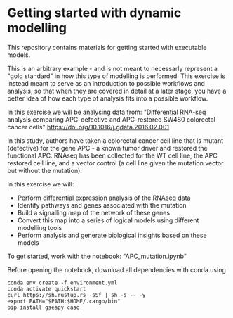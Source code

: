 # Getting started with dynamic modelling

This repository contains materials for getting started with executable models.

This is an arbitrary example - and is not meant to necessarly represent a "gold standard" in how this type of modelling is performed. 
This exercise is instead meant to serve as an introduction to possible workflows and analysis, so that when they are covered in detail at a later stage, you have a better idea of how each type of analysis fits into a possible workflow.


In this exercise we will be analysing data from: 
"Differential RNA-seq analysis comparing APC-defective and APC-restored SW480 colorectal cancer cells" https://doi.org/10.1016/j.gdata.2016.02.001

In this study, authors have taken a colorectal cancer cell line that is mutant (defective) for the gene APC - a known tumor driver and restored the functional APC. RNAseq has been collected for the WT cell line, the APC restored cell line, and a vector control (a cell line given the mutation vector but without the mutation). 

In this exercise we will:

- Perform differential expression analysis of the RNAseq data
- Identify pathways and genes associated with the mutation
- Build a signalling map of the network of these genes
- Convert this map into a series of logical models using different modelling tools
- Perform analysis and generate biological insights based on these models

To get started, work with the notebook: "APC_mutation.ipynb"

Before opening the notebook, download all dependencies with conda using

```
conda env create -f environment.yml
conda activate quickstart
curl https://sh.rustup.rs -sSf | sh -s -- -y
export PATH="$PATH:$HOME/.cargo/bin"
pip install gseapy casq
```
